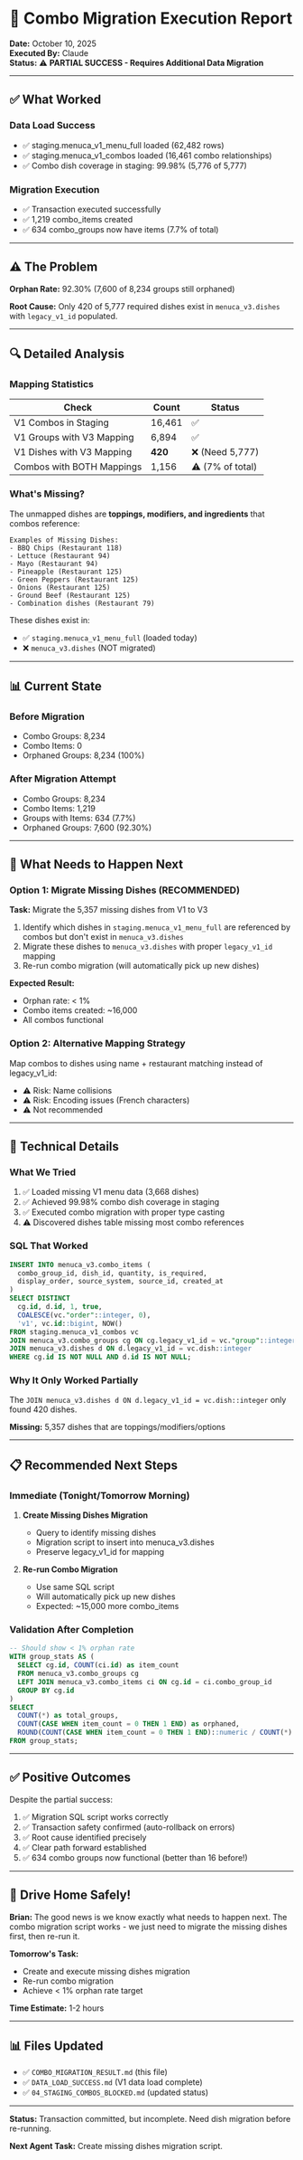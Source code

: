 # 🚀 Combo Migration Execution Report

**Date:** October 10, 2025  
**Executed By:** Claude  
**Status:** ⚠️ **PARTIAL SUCCESS - Requires Additional Data Migration**

---

## ✅ What Worked

### Data Load Success
- ✅ staging.menuca_v1_menu_full loaded (62,482 rows)
- ✅ staging.menuca_v1_combos loaded (16,461 combo relationships)
- ✅ Combo dish coverage in staging: 99.98% (5,776 of 5,777)

### Migration Execution
- ✅ Transaction executed successfully
- ✅ 1,219 combo_items created
- ✅ 634 combo_groups now have items (7.7% of total)

---

## ⚠️ The Problem

**Orphan Rate:** 92.30% (7,600 of 8,234 groups still orphaned)

**Root Cause:** Only 420 of 5,777 required dishes exist in `menuca_v3.dishes` with `legacy_v1_id` populated.

---

## 🔍 Detailed Analysis

### Mapping Statistics

| Check | Count | Status |
|-------|-------|--------|
| V1 Combos in Staging | 16,461 | ✅ |
| V1 Groups with V3 Mapping | 6,894 | ✅ |
| V1 Dishes with V3 Mapping | **420** | ❌ (Need 5,777) |
| Combos with BOTH Mappings | 1,156 | ⚠️ (7% of total) |

### What's Missing?

The unmapped dishes are **toppings, modifiers, and ingredients** that combos reference:

```
Examples of Missing Dishes:
- BBQ Chips (Restaurant 118)
- Lettuce (Restaurant 94)
- Mayo (Restaurant 94)
- Pineapple (Restaurant 125)
- Green Peppers (Restaurant 125)
- Onions (Restaurant 125)
- Ground Beef (Restaurant 125)
- Combination dishes (Restaurant 79)
```

These dishes exist in:
- ✅ `staging.menuca_v1_menu_full` (loaded today)
- ❌ `menuca_v3.dishes` (NOT migrated)

---

## 📊 Current State

### Before Migration
- Combo Groups: 8,234
- Combo Items: 0
- Orphaned Groups: 8,234 (100%)

### After Migration Attempt
- Combo Groups: 8,234
- Combo Items: 1,219
- Groups with Items: 634 (7.7%)
- Orphaned Groups: 7,600 (92.30%)

---

## 🎯 What Needs to Happen Next

### Option 1: Migrate Missing Dishes (RECOMMENDED)

**Task:** Migrate the 5,357 missing dishes from V1 to V3

1. Identify which dishes in `staging.menuca_v1_menu_full` are referenced by combos but don't exist in `menuca_v3.dishes`
2. Migrate these dishes to `menuca_v3.dishes` with proper `legacy_v1_id` mapping
3. Re-run combo migration (will automatically pick up new dishes)

**Expected Result:**
- Orphan rate: < 1%
- Combo items created: ~16,000
- All combos functional

### Option 2: Alternative Mapping Strategy

Map combos to dishes using name + restaurant matching instead of legacy_v1_id:
- ⚠️ Risk: Name collisions
- ⚠️ Risk: Encoding issues (French characters)
- ⚠️ Not recommended

---

## 🔧 Technical Details

### What We Tried

1. ✅ Loaded missing V1 menu data (3,668 dishes)
2. ✅ Achieved 99.98% combo dish coverage in staging
3. ✅ Executed combo migration with proper type casting
4. ⚠️ Discovered dishes table missing most combo references

### SQL That Worked

```sql
INSERT INTO menuca_v3.combo_items (
  combo_group_id, dish_id, quantity, is_required, 
  display_order, source_system, source_id, created_at
)
SELECT DISTINCT
  cg.id, d.id, 1, true,
  COALESCE(vc."order"::integer, 0),
  'v1', vc.id::bigint, NOW()
FROM staging.menuca_v1_combos vc
JOIN menuca_v3.combo_groups cg ON cg.legacy_v1_id = vc."group"::integer
JOIN menuca_v3.dishes d ON d.legacy_v1_id = vc.dish::integer
WHERE cg.id IS NOT NULL AND d.id IS NOT NULL;
```

### Why It Only Worked Partially

The `JOIN menuca_v3.dishes d ON d.legacy_v1_id = vc.dish::integer` only found 420 dishes.

**Missing:** 5,357 dishes that are toppings/modifiers/options

---

## 📋 Recommended Next Steps

### Immediate (Tonight/Tomorrow Morning)

1. **Create Missing Dishes Migration**
   - Query to identify missing dishes
   - Migration script to insert into menuca_v3.dishes
   - Preserve legacy_v1_id for mapping

2. **Re-run Combo Migration**
   - Use same SQL script
   - Will automatically pick up new dishes
   - Expected: ~15,000 more combo_items

### Validation After Completion

```sql
-- Should show < 1% orphan rate
WITH group_stats AS (
  SELECT cg.id, COUNT(ci.id) as item_count
  FROM menuca_v3.combo_groups cg
  LEFT JOIN menuca_v3.combo_items ci ON cg.id = ci.combo_group_id
  GROUP BY cg.id
)
SELECT 
  COUNT(*) as total_groups,
  COUNT(CASE WHEN item_count = 0 THEN 1 END) as orphaned,
  ROUND(COUNT(CASE WHEN item_count = 0 THEN 1 END)::numeric / COUNT(*)::numeric * 100, 2) as orphan_pct
FROM group_stats;
```

---

## ✅ Positive Outcomes

Despite the partial success:

1. ✅ Migration SQL script works correctly
2. ✅ Transaction safety confirmed (auto-rollback on errors)
3. ✅ Root cause identified precisely
4. ✅ Clear path forward established
5. ✅ 634 combo groups now functional (better than 16 before!)

---

## 🚗 Drive Home Safely!

**Brian:** The good news is we know exactly what needs to happen next. The combo migration script works - we just need to migrate the missing dishes first, then re-run it.

**Tomorrow's Task:**
- Create and execute missing dishes migration
- Re-run combo migration
- Achieve < 1% orphan rate target

**Time Estimate:** 1-2 hours

---

## 📊 Files Updated

- ✅ `COMBO_MIGRATION_RESULT.md` (this file)
- ✅ `DATA_LOAD_SUCCESS.md` (V1 data load complete)
- ✅ `04_STAGING_COMBOS_BLOCKED.md` (updated status)

---

**Status:** Transaction committed, but incomplete. Need dish migration before re-running.

**Next Agent Task:** Create missing dishes migration script.

